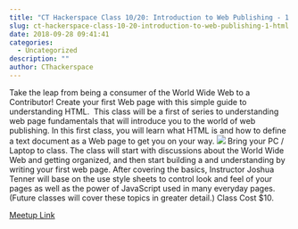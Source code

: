 ```yaml
---
title: "CT Hackerspace Class 10/20: Introduction to Web Publishing - 1: HTML"
slug: ct-hackerspace-class-10-20-introduction-to-web-publishing-1-html
date: 2018-09-28 09:41:41
categories:
  - Uncategorized
description: ""
author: CThackerspace
---
```


Take the leap from being a consumer of the World Wide Web to a Contributor! Create your first Web page with this simple guide to understanding HTML.  This class will be a first of series to understanding web page fundamentals that will introduce you to the world of web publishing. In this first class, you will learn what HTML is and how to define a text document as a Web page to get you on your way. [![](/uploads/2018/09/html-word-cloud-300x300.jpg)](https://www.meetup.com/CT-Hackerspace/events/255088904/) Bring your PC / Laptop to class. The class will start with discussions about the World Wide Web and getting organized, and then start building a and understanding by writing your first web page. After covering the basics, Instructor Joshua Tenner will base on the use style sheets to control look and feel of your pages as well as the power of JavaScript used in many everyday pages.  (Future classes will cover these topics in greater detail.) Class Cost $10.

[Meetup Link](https://www.meetup.com/CT-Hackerspace/events/255088904/)
